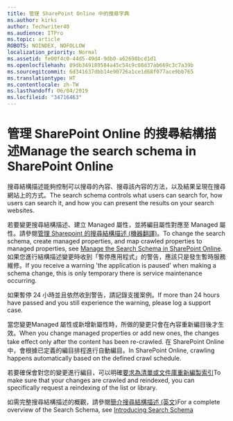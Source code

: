 ```yaml
---
title: 管理 SharePoint Online 中的搜尋字典
ms.author: kirks
author: Techwriter40
ms.audience: ITPro
ms.topic: article
ROBOTS: NOINDEX, NOFOLLOW
localization_priority: Normal
ms.assetid: fe00f4c0-44d5-49d4-9db0-a62698bcd1d1
ms.openlocfilehash: 89db349189584a45c54c9c08d37ab669c3c7a39b
ms.sourcegitcommit: 6d341637dbb14e90726a1ce1d68f077ace9bb765
ms.translationtype: HT
ms.contentlocale: zh-TW
ms.lasthandoff: 06/04/2019
ms.locfileid: "34716463"
---
```

# <a name="manage-search-schema-in-sharepoint-online"></a><span data-ttu-id="6b96d-102">管理 SharePoint Online 的搜尋結構描述</span><span class="sxs-lookup"><span data-stu-id="6b96d-102">Manage the search schema in SharePoint Online</span></span>

<span data-ttu-id="6b96d-103">搜尋結構描述能夠控制可以搜尋的內容、搜尋該內容的方法，以及結果呈現在搜尋網站上的方式。</span><span class="sxs-lookup"><span data-stu-id="6b96d-103">The search schema controls what users can search for, how users can search it, and how you can present the results on your search websites.</span></span> 

<span data-ttu-id="6b96d-104">若要變更搜尋結構描述、建立 Managed 屬性，並將編目屬性對應至 Managed 屬性。請參閱[管理 Sharepoint 的搜尋結構描述 (機器翻譯)](https://docs.microsoft.com/zh-TW/sharepoint/manage-search-schema)。</span><span class="sxs-lookup"><span data-stu-id="6b96d-104">To change the search schema, create managed properties, and map crawled properties to managed properties, see [Manage the Search Schema in SharePoint Online](https://docs.microsoft.com/en-us/sharepoint/manage-search-schema).</span></span> <span data-ttu-id="6b96d-105">如果您進行結構描述變更時收到「暫停應用程式」的警告，應該只是發生暫時服務維修。</span><span class="sxs-lookup"><span data-stu-id="6b96d-105">If you receive a warning 'the application is paused' when making a schema change, this is only temporary there is service maintenance occurring.</span></span> 

<span data-ttu-id="6b96d-106">如果暫停 24 小時並且依然收到警告，請記錄支援案例。</span><span class="sxs-lookup"><span data-stu-id="6b96d-106">If more than 24 hours have passed and you still experience the warning, please log a support case.</span></span>

<span data-ttu-id="6b96d-107">當您變更Managed 屬性或新增新屬性時，所做的變更只會在內容重新編目後才生效。</span><span class="sxs-lookup"><span data-stu-id="6b96d-107">When you change managed properties or add new ones, the changes take effect only after the content has been re-crawled.</span></span> <span data-ttu-id="6b96d-108">在 SharePoint Online 中，會根據已定義的編目排程進行自動編目。</span><span class="sxs-lookup"><span data-stu-id="6b96d-108">In SharePoint Online, crawling happens automatically based on the defined crawl schedule.</span></span>

<span data-ttu-id="6b96d-109">若要確保會對您的變更進行編目，可以明確[要求為清單或文件庫重新編製索引](https://docs.microsoft.com/zh-TW/sharepoint/manage-search-schema#request-re-indexing-of-a-document-library-or-list)</span><span class="sxs-lookup"><span data-stu-id="6b96d-109">To make sure that your changes are crawled and reindexed, you can specifically request a reindexing of the list or library.</span></span> 

<span data-ttu-id="6b96d-110">如需完整搜尋結構描述的概觀，請參閱[簡介搜尋結構描述 (英文)](https://blogs.technet.microsoft.com/tothesharepoint/2012/11/25/introducing-search-schema-for-sharepoint-2013/)</span><span class="sxs-lookup"><span data-stu-id="6b96d-110">For a complete overview of the Search Schema, see [Introducing Search Schema](https://blogs.technet.microsoft.com/tothesharepoint/2012/11/25/introducing-search-schema-for-sharepoint-2013/)</span></span> 

